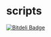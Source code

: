 scripts
=======


[![Bitdeli Badge](https://d2weczhvl823v0.cloudfront.net/NikolaMandic/dotfiles/trend.png)](https://bitdeli.com/free "Bitdeli Badge")

